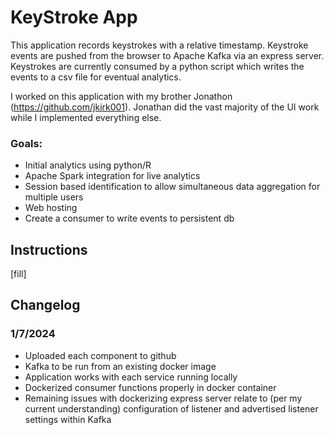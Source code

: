 # KeyStroke App

This application records keystrokes with a relative timestamp. 
Keystroke events are pushed from the browser to Apache Kafka via an express server.
Keystrokes are currently consumed by a python script which writes the events to a csv file for eventual analytics.

I worked on this application with my brother Jonathon (https://github.com/jkirk001). Jonathan did the vast majority of the UI work while I implemented everything else. 
### Goals: 
- Initial analytics using python/R
- Apache Spark integration for live analytics
- Session based identification to allow simultaneous data aggregation for multiple users
- Web hosting
- Create a consumer to write events to persistent db

## Instructions

[fill]

## Changelog
### 1/7/2024
- Uploaded each component to github
- Kafka to be run from an existing docker image
- Application works with each service running locally
- Dockerized consumer functions properly in docker container
- Remaining issues with dockerizing express server relate to (per my current understanding) configuration of listener and advertised listener settings within Kafka
